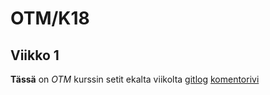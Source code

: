 # OTM/K18
## Viikko 1
**Tässä** on *OTM* kurssin setit ekalta viikolta
[gitlog](https://github.com/jjjjm/otm-harjoitustyo/blob/master/laskarit/viikko1/gitlog.txt)
[komentorivi](https://github.com/jjjjm/otm-harjoitustyo/blob/master/laskarit/viikko1/komentorivi.txt)
